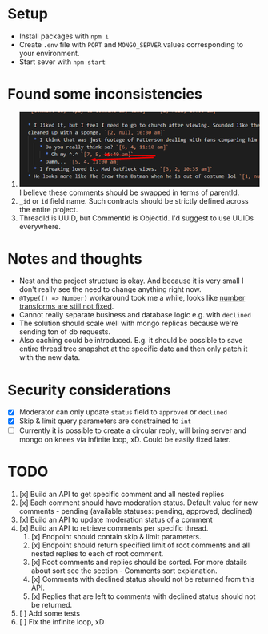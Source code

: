 # Setup

- Install packages with `npm i`
- Create `.env` file with `PORT` and `MONGO_SERVER` values corresponding to your environment.
- Start sever with `npm start`

# Found some inconsistencies

1. ![inc-1](misc/inc-1.png)
   I believe these comments should be swapped in terms of parentId.
1. `_id` or `id` field name. Such contracts should be strictly defined across the entire project.
1. ThreadId is UUID, but CommentId is ObjectId. I'd suggest to use UUIDs everywhere.

# Notes and thoughts

- Nest and the project structure is okay. And because it is very small I don't really see the need to change anything right now.
- `@Type(() => Number)` workaround took me a while, looks like [number transforms are still not fixed](https://github.com/typestack/class-transformer/issues/179).
- Cannot really separate business and database logic e.g. with `declined`
- The solution should scale well with mongo replicas because we're sending ton of db requests.
- Also caching could be introduced. E.g. it should be possible to save entire thread tree snapshot at the specific date and then only patch it with the new data.

# Security considerations

- [x] Moderator can only update `status` field to `approved` or `declined`
- [x] Skip & limit query parameters are constrained to `int`
- [ ] Currently it is possible to create a circular reply, will bring server and mongo on knees via infinite loop, xD. Could be easily fixed later.

# TODO

1. [x] Build an API to get specific comment and all nested replies
1. [x] Each comment should have moderation status. Default value for new comments - pending (available statuses: pending, approved, declined)
1. [x] Build an API to update moderation status of a comment
1. [x] Build an API to retrieve comments per specific thread.
   1. [x] Endpoint should contain skip & limit parameters.
   1. [x] Endpoint should return specified limit of root comments and all nested replies to each of root comment.
   1. [x] Root comments and replies should be sorted. For more datails about sort see the section - Comments sort explanation.
   1. [x] Comments with declined status should not be returned from this API.
   1. [x] Replies that are left to comments with declined status should not be returned.
1. [ ] Add some tests
1. [ ] Fix the infinite loop, xD
